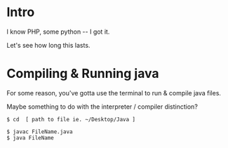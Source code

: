 # Intro

I know PHP, some python -- I got it.

Let's see how long this lasts.


# Compiling & Running java

For some reason, you've gotta use the terminal to run & compile java files.

Maybe something to do with the interpreter / compiler distinction?


 ```
$ cd  [ path to file ie. ~/Desktop/Java ]

$ javac FileName.java
$ java FileName

 ```
